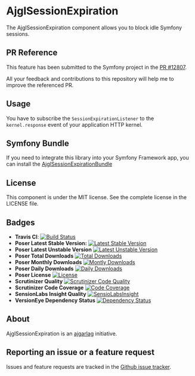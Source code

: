 AjglSessionExpiration
=====================

The AjglSessionExpiration component allows you to block idle Symfony sessions.


PR Reference
------------

This feature has been submitted to the Symfony project in the [PR #12807](https://github.com/symfony/symfony/pull/12807).

All your feedback and contributions to this repository will help me to improve the referenced PR.


Usage
-----

You have to subscribe the `SessionExpirationListener` to the `kernel.response`
event of your application HTTP kernel.


Symfony Bundle
--------------

If you need to integrate this library into your Symfony Framework app, you
can install the [AjglSessionExpirationBundle](https://github.com/ajgarlag/AjglSessionExpirationBundle)


License
-------

This component is under the MIT license. See the complete license in the LICENSE file.


Badges
------

* **Travis CI**: [![Build Status](https://travis-ci.org/ajgarlag/AjglSessionExpiration.png?branch=master)](https://travis-ci.org/ajgarlag/AjglSessionExpiration)
* **Poser Latest Stable Version:** [![Latest Stable Version](https://poser.pugx.org/ajgl/session-expiration/v/stable.png)](https://packagist.org/packages/ajgl/session-expiration)
* **Poser Latest Unstable Version** [![Latest Unstable Version](https://poser.pugx.org/ajgl/session-expiration/v/unstable.png)](https://packagist.org/packages/ajgl/session-expiration)
* **Poser Total Downloads** [![Total Downloads](https://poser.pugx.org/ajgl/session-expiration/downloads.png)](https://packagist.org/packages/ajgl/session-expiration)
* **Poser Monthly Downloads** [![Montly Downloads](https://poser.pugx.org/ajgl/session-expiration/d/monthly.png)](https://packagist.org/packages/ajgl/session-expiration)
* **Poser Daily Downloads** [![Daily Downloads](https://poser.pugx.org/ajgl/session-expiration/d/daily.png)](https://packagist.org/packages/ajgl/session-expiration)
* **Poser License** [![License](https://poser.pugx.org/ajgl/session-expiration/license.png)](https://packagist.org/packages/ajgl/session-expiration)
* **Scrutinizer Quality** [![Scrutinizer Code Quality](https://scrutinizer-ci.com/g/ajgarlag/AjglSessionExpiration/badges/quality-score.png?b=master)](https://scrutinizer-ci.com/g/ajgarlag/AjglSessionExpiration/?branch=master)
* **Scrutinizer Code Coverage** [![Code Coverage](https://scrutinizer-ci.com/g/ajgarlag/AjglSessionExpiration/badges/coverage.png?b=master)](https://scrutinizer-ci.com/g/ajgarlag/AjglSessionExpiration/?branch=master)
* **SensionLabs Insight Quality** [![SensioLabsInsight](https://insight.sensiolabs.com/projects/e83203d2-c416-4c3b-abaf-4954dc8542be/mini.png)](https://insight.sensiolabs.com/projects/e83203d2-c416-4c3b-abaf-4954dc8542be)
* **VersionEye Dependency Status** [![Dependency Status](https://www.versioneye.com/php/ajgl:session-expiration/dev-master/badge.png)](https://www.versioneye.com/php/ajgl:session-expiration/dev-master)


About
-----

AjglSessionExpiration is an [ajgarlag](http://aj.garcialagar.es) initiative.


Reporting an issue or a feature request
---------------------------------------

Issues and feature requests are tracked in the [Github issue tracker](https://github.com/ajgarlag/AjglSessionExpiration/issues).
